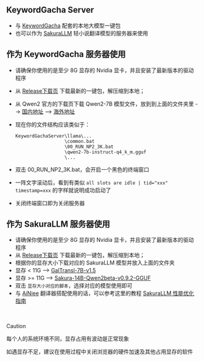 ## KeywordGacha Server
- 与 [KeywordGacha](https://github.com/neavo/KeywordGacha) 配套的本地大模型一键包
- 也可以作为 [SakuraLLM](https://github.com/SakuraLLM/SakuraLLM) 轻小说翻译模型的服务器来使用

## 作为 KeywordGacha 服务器使用
- 请确保你使用的是至少 8G 显存的 Nvidia 显卡，并且安装了最新版本的驱动程序
- 从 [Release下载页](https://github.com/neavo/KeywordGachaServer/releases) 下载最新的一键包，解压缩到本地；
- 从 Qwen2 官方的下载页下载 Qwen2-7B 模型文件，放到到上面的文件夹里 --> [国内地址](https://modelscope.cn/models/qwen/Qwen2-7B-Instruct-GGUF/file/view/master?fileName=qwen2-7b-instruct-q4_k_m.gguf&status=2)    --> [海外地址](https://huggingface.co/Qwen/Qwen2-7B-Instruct-GGUF/blob/main/qwen2-7b-instruct-q4_k_m.gguf)
- 现在你的文件结构应该类似于：
  
  ```
  KeywordGachaServer\llama\...
                    \common.bat
                    \00_RUN_NP2_3K.bat
                    \qwen2-7b-instruct-q4_k_m.gguf
                    \...
  ```

- 双击 00_RUN_NP2_3K.bat，会开启一个黑色的终端窗口
- 一阵文字滚动后，看到有类似 `all slots are idle | tid="xxx" timestamp=xxx` 的字样就说明成功启动了
- 关闭终端窗口即为关闭服务器

## 作为 SakuraLLM 服务器使用
- 请确保你使用的是至少 8G 显存的 Nvidia 显卡，并且安装了最新版本的驱动程序
- 从 [Release下载页](https://github.com/neavo/KeywordGachaServer/releases) 下载最新的一键包，解压缩到本地；
- 根据你的显存大小下载对应的 SakuraLLM 模型并放入上面的文件夹
- 显存 < 11G --> [GalTransl-7B-v1.5](https://huggingface.co/SakuraLLM/GalTransl-7B-v1.5/blob/main/GalTransl-7B-v1.5-IQ4_XS.gguf)
- 显存 >= 11G --> [Sakura-14B-Qwen2beta-v0.9.2-GGUF](https://huggingface.co/SakuraLLM/Sakura-14B-Qwen2beta-v0.9.2-GGUF/blob/main/sakura-14b-qwen2beta-v0.9.2-iq4xs.gguf)
- 双击 `显存大小对应的脚本`，选择对应的模型使用即可
- 与 [AiNiee](https://github.com/NEKOparapa/AiNiee) 翻译器搭配使用的话，可以参考这里的教程 [SakuraLLM 性能优化指南](https://github.com/NEKOparapa/AiNiee/blob/main/SakuraLLMScript/OptimizationGuide.md)

　　　　
> [!CAUTION]
> 
> 每个人的系统环境不同，显存占用有波动是正常现象
> 
> 如遇显存不足，建议在使用过程中关闭浏览器的硬件加速及其他占用显存的软件
